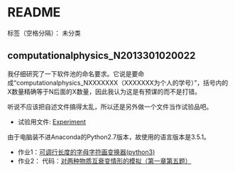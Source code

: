 ﻿# README

标签（空格分隔）： 未分类

**computationalphysics_N2013301020022**
---

我仔细研究了一下软件池的命名要求。它说是要命成“computationalphysics_NXXXXXXX（XXXXXXX为个人的学号）”，括号内的X数量精确等于N后面的X数量，因此我认为这是有预谋的而不是打错。

听说不应该把自述文件搞得太乱，所以还是另外做一个文件当作试验品吧。

* 试验用文件: [Experiment](https://github.com/LynnChen-whu/computationalphysics_N2013301020022/blob/master/Experiment.md)

由于电脑装不进Anaconda的Python2.7版本，故使用的语言版本是3.5.1。

* 作业1：[可调行长度的字母字符画变换器(python3)](https://github.com/LynnChen-whu/computationalphysics_N2013301020022/blob/master/%E5%8F%AF%E8%B0%83%E8%A1%8C%E9%95%BF%E5%BA%A6%E7%9A%84%E5%AD%97%E6%AF%8D%E5%AD%97%E7%AC%A6%E7%94%BB%E5%8F%98%E6%8D%A2%E5%99%A8(python3).py)
* 作业2：
      代码：[对两种物质互衰变情形的模拟（第一章第五题）](https://github.com/LynnChen-whu/computationalphysics_N2013301020022/blob/master/%E5%AF%B9%E4%B8%A4%E7%B1%BB%E7%89%A9%E8%B4%A8%E4%BA%92%E8%A1%B0%E5%8F%98%E6%83%85%E5%BD%A2%E7%9A%84%E6%A8%A1%E6%8B%9F.py)

